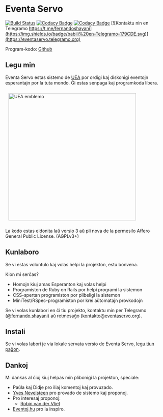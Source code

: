 Eventa Servo
===

[![Build Status](https://travis-ci.org/eventaservo/eventaservo.svg?branch=master)](https://travis-ci.org/shayani/eventaservo)
[![Codacy Badge](https://api.codacy.com/project/badge/Grade/fa8d4d3f141f4e57beda334e733426a4)](https://www.codacy.com/app/shayani/EventaServo?utm_source=github.com&amp;utm_medium=referral&amp;utm_content=eventaservo/eventaservo&amp;utm_campaign=Badge_Grade)
[![Codacy Badge](https://api.codacy.com/project/badge/Coverage/fa8d4d3f141f4e57beda334e733426a4)](https://www.codacy.com/app/shayani/EventaServo?utm_source=github.com&utm_medium=referral&utm_content=eventaservo/eventaservo&utm_campaign=Badge_Coverage)
[![Kontaktu nin en Telegramo https://t.me/fernandoshayani](https://img.shields.io/badge/babili%20en-Telegramo-179CDE.svg)](https://eventaservo.telegramo.org)

Program-kodo: [Github](https://github.com/shayani/eventaservo)

Legu min
---

Eventa Servo estas sistemo de [UEA](https://uea.org) por ordigi kaj diskonigi eventojn esperantajn por la tuta mondo.
Ĝi estas senpaga kaj programkoda libera.

<img alt="UEA emblemo" src="https://eventaservo.org/uea_logo_longa.png" style="margin: 10px;" width="400px">

La kodo estas eldonita laŭ versio 3 aŭ pli nova de la permesilo
Affero General Public License. (AGPLv3+)

Kunlaboro
---

Se vi estas volontulo kaj volas helpi la projekton, estu bonvena.

Kion mi serĉas?

  - Homojn kiuj amas Esperanton kaj volas helpi
  - Programiston de Ruby on Rails por helpi programi la sistemon
  - CSS-spertan programiston por plibeligi la sistemon
  - MiniTest/RSpec-programiston por krei aŭtomatajn provkodojn

Se vi volas kunlabori en ĉi tiu projekto, kontaktu min per Telegramo [(@fernando.shayani)](https://t.me/fernandoshayani)
aŭ retmesaĝo [(kontakto@eventaservo.org)](mailto:kontakto@eventaservo.org).

Instali
---

Se vi volas labori je via lokale servata versio de Eventa Servo,
[legu tiun paĝon](https://github.com/shayani/eventaservo/wiki/Instali).

Dankoj
---

Mi dankas al ĉiuj kiuj helpas min plibonigi la projekton, speciale:

  - Paŭla kaj Didje pro iliaj komentoj kaj provuzado.
  - [Yves Nevelsteen](https://t.me/yvesnev) pro provado de sistemo kaj proponoj.
  - Pro interesaj proponoj:
    - [Robin van der Vliet](https://t.me/robin)
  - [Eventoj.hu](http://eventoj.hu/2019.htm) pro la inspiro.
